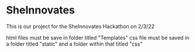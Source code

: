 # SheInnovates
This is our project for the SheInnovates Hackathon on 2/3/22

html files must be save in folder titled "Templates"
css file must be saved in a folder titled "static" and a folder within that titled "css"
